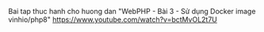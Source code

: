 Bai tap thuc hanh cho huong dan "WebPHP - Bài 3 - Sử dụng Docker image vinhio/php8"
  https://www.youtube.com/watch?v=bctMvOL2t7U
